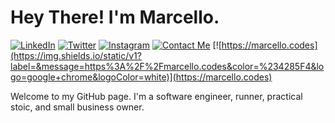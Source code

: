 # Hey There! I'm Marcello.

[![LinkedIn](https://img.shields.io/static/v1?label=&message=LinkedIn&color=%230A66C2&logo=linkedin&logoColor=white)](https://www.linkedin.com/in/marcello-sabino/) [![Twitter](https://img.shields.io/static/v1?label=&message=Twitter&color=%231DA1F2&logo=twitter&logoColor=white)](https://twitter.com/marcellocodes) [![Instagram](https://img.shields.io/static/v1?label=&message=Instagram&color=%23E4405F&logo=instagram&logoColor=white)](https://twitter.com/marcellocodes) [![Contact Me](https://img.shields.io/static/v1?label=&message=Contact+Me&color=%23005FF9&logo=mail.ru&logoColor=white)](mailto:hey@marcello.codes) [![https://marcello.codes](https://img.shields.io/static/v1?label=&message=https%3A%2F%2Fmarcello.codes&color=%234285F4&logo=google+chrome&logoColor=white)](https://marcello.codes)

Welcome to my GitHub page.  I'm a software engineer, runner, practical stoic, and small business owner.
      
